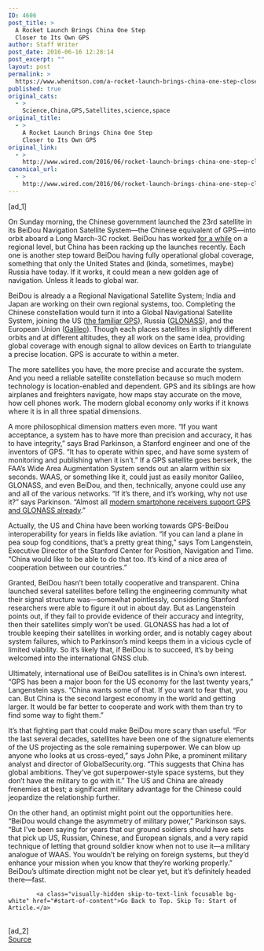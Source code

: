 ```yaml
---
ID: 4606
post_title: >
  A Rocket Launch Brings China One Step
  Closer to Its Own GPS
author: Staff Writer
post_date: 2016-06-16 12:28:14
post_excerpt: ""
layout: post
permalink: >
  https://www.whenitson.com/a-rocket-launch-brings-china-one-step-closer-to-its-own-gps/
published: true
original_cats:
  - >
    Science,China,GPS,Satellites,science,space
original_title:
  - >
    A Rocket Launch Brings China One Step
    Closer to Its Own GPS
original_link:
  - >
    http://www.wired.com/2016/06/rocket-launch-brings-china-one-step-closer-gps/
canonical_url:
  - >
    http://www.wired.com/2016/06/rocket-launch-brings-china-one-step-closer-gps/
---
```

 [ad_1]
<br><div id=""><p>On Sunday morning, the Chinese government launched the 23rd satellite in its BeiDou Navigation Satellite System—the Chinese equivalent of GPS—into orbit aboard a Long March-3C rocket. BeiDou has worked <a href="https://www.wired.com/2010/08/latest-launch-brings-china-closer-to-gps-of-its-own/" target="_blank">for a while</a> on a regional level, but China has been racking up the launches recently. Each one is another step toward BeiDou having fully operational global coverage, something that only the United States and (kinda, sometimes, maybe) Russia have today. If it works, it could mean a new golden age of navigation. Unless it leads to global war.</p>
<p>BeiDou is already a a Regional Navigational Satellite System; India and Japan are working on their own regional systems, too. Completing the Chinese constellation would turn it into a Global Navigational Satellite System, joining the US (<a href="http://www.wired.com/2014/02/happy-anniversary-gps/" target="_blank">the familiar GPS</a>), Russia (<a href="http://www.wired.com/2007/12/russian-gps-sys/" target="_blank">GLONASS</a>), and the European Union (<a href="http://www.wired.com/2008/04/europe-launches/" target="_blank">Galileo</a>). Though each places satellites in slightly different orbits and at different altitudes, they all work on the same idea, providing global coverage with enough signal to allow devices on Earth to triangulate a precise location. GPS is accurate to within a meter.</p>
<p>The more satellites you have, the more precise and accurate the system. And you need a reliable satellite constellation because so much modern technology is location-enabled and dependent. GPS and its siblings are how airplanes and freighters navigate, how maps stay accurate on the move, how cell phones work. The modern global economy only works if it knows where it is in all three spatial dimensions.</p>
<p>A more philosophical dimension matters even more. “If you want acceptance, a system has to have more than precision and accuracy, it has to have integrity,” says Brad Parkinson, a Stanford engineer and one of the inventors of GPS. “It has to operate within spec, and have some system of monitoring and publishing when it isn’t.” If a GPS satellite goes berserk, the FAA’s Wide Area Augmentation System sends out an alarm within six seconds. WAAS, or something like it, could just as easily monitor Galileo, GLONASS, and even BeiDou, and then, technically, anyone could use any and all of the various networks. “If it’s there, and it’s working, why not use it?” says Parkinson. “Almost all <a href="http://www.wired.com/2011/10/iphone-4s-supports-russian-glonass-satnav/" target="_blank">modern smartphone receivers support GPS and GLONASS already</a>.”</p>
<p>Actually, the US and China have been working towards GPS-BeiDou interoperability for years in fields like aviation. “If you can land a plane in pea soup fog conditions, that’s a pretty great thing,” says Tom Langenstein, Executive Director of the Stanford Center for Position, Navigation and Time. “China would like to be able to do that too. It’s kind of a nice area of cooperation between our countries.”</p>
<p>Granted, BeiDou hasn’t been totally cooperative and transparent. China launched several satellites before telling the engineering community what their signal structure was—somewhat pointlessly, considering Stanford researchers were able to figure it out in about day. But as Langenstein points out, if they fail to provide evidence of their accuracy and integrity, then their satellites simply won’t be used. GLONASS has had a lot of trouble keeping their satellites in working order, and is notably cagey about system failures, which to Parkinson’s mind keeps them in a vicious cycle of limited viability. So it’s likely that, if BeiDou is to succeed, it’s by being welcomed into the international GNSS club.</p>
<p>Ultimately, international use of BeiDou satellites is in China’s own interest. “GPS has been a major boon for the US economy for the last twenty years,” Langenstein says. “China wants some of that. If you want to fear that, you can. But China is the second largest economy in the world and getting larger. It would be far better to cooperate and work with them than try to find some way to fight them.”</p>
<p>It’s that fighting part that could make BeiDou more scary than useful. “For the last several decades, satellites have been one of the signature elements of the US projecting as the sole remaining superpower. We can blow up anyone who looks at us cross-eyed,” says John Pike, a prominent military analyst and director of GlobalSecurity.org. “This suggests that China has global ambitions. They’ve got superpower-style space systems, but they don’t have the military to go with it.” The US and China are already frenemies at best; a significant military advantage for the Chinese could jeopardize the relationship further.</p>
<p>On the other hand, an optimist might point out the opportunities here. “BeiDou would change the asymmetry of military power,” Parkinson says. “But I’ve been saying for years that our ground soldiers should have sets that pick up US, Russian, Chinese, and European signals, and a very rapid technique of letting that ground soldier know when not to use it—a military analogue of WAAS. You wouldn’t be relying on foreign systems, but they’d enhance your mission when you know that they’re working properly.” BeiDou’s ultimate direction might not be clear yet, but it’s definitely headed there—fast.</p>

			<a class="visually-hidden skip-to-text-link focusable bg-white" href="#start-of-content">Go Back to Top. Skip To: Start of Article.</a>

			
</div>
<br>[ad_2]
<br><a href="http://www.wired.com/2016/06/rocket-launch-brings-china-one-step-closer-gps/">Source </a>